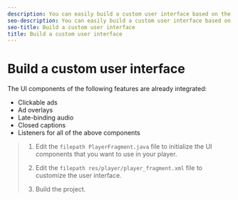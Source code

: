```yaml
---
description: You can easily build a custom user interface based on the reference implementation framework.
seo-description: You can easily build a custom user interface based on the reference implementation framework.
seo-title: Build a custom user interface
title: Build a custom user interface
---
```


# Build a custom user interface

The UI components of the following features are already integrated:
* Clickable ads
* Ad overlays
* Late-binding audio
* Closed captions
* Listeners for all of the above components

>1. Edit the `filepath PlayerFragment.java` file to initialize the UI components that you want to use in your player.
>   
>   
>1. Edit the `filepath res/player/player_fragment.xml` file to customize the user interface.
>   
>1. Build the project.
>   
>   
